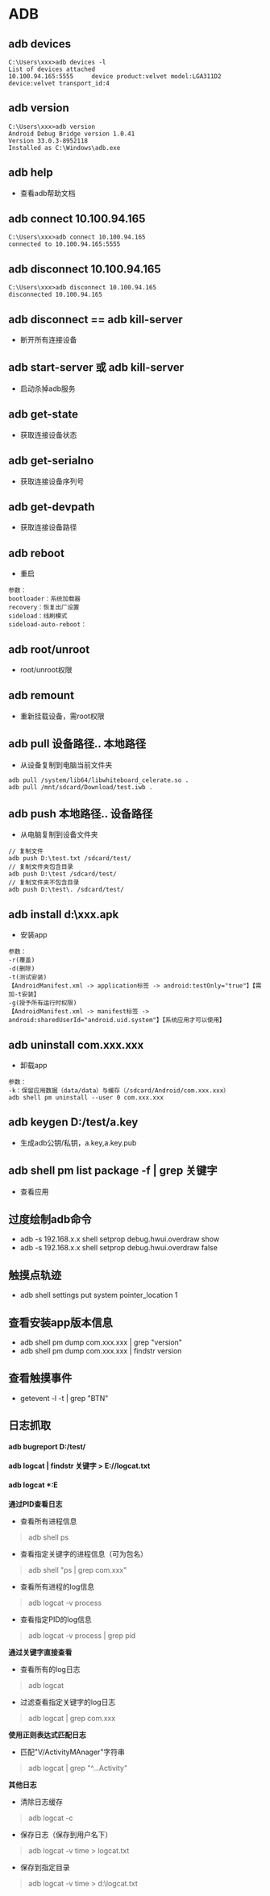 # ADB

## adb devices
```
C:\Users\xxx>adb devices -l
List of devices attached
10.100.94.165:5555     device product:velvet model:LGA311D2 device:velvet transport_id:4
```

## adb version
```
C:\Users\xxx>adb version
Android Debug Bridge version 1.0.41
Version 33.0.3-8952118
Installed as C:\Windows\adb.exe
```

## adb help
* 查看adb帮助文档

## adb connect 10.100.94.165
```
C:\Users\xxx>adb connect 10.100.94.165
connected to 10.100.94.165:5555
```

## adb disconnect 10.100.94.165
```
C:\Users\xxx>adb disconnect 10.100.94.165
disconnected 10.100.94.165
```

## adb disconnect == adb kill-server
* 断开所有连接设备

## adb start-server 或 adb kill-server
* 启动杀掉adb服务

## adb get-state
* 获取连接设备状态

## adb get-serialno
* 获取连接设备序列号

## adb get-devpath
* 获取连接设备路径

## adb reboot
* 重启
```
参数：
bootloader：系统加载器
recovery：恢复出厂设置
sideload：线刷模式
sideload-auto-reboot：
```

## adb root/unroot
* root/unroot权限

## adb remount
* 重新挂载设备，需root权限

## adb pull 设备路径.. 本地路径
* 从设备复制到电脑当前文件夹
```
adb pull /system/lib64/libwhiteboard_celerate.so .
adb pull /mnt/sdcard/Download/test.iwb .
```

## adb push 本地路径.. 设备路径
* 从电脑复制到设备文件夹
```
// 复制文件
adb push D:\test.txt /sdcard/test/
// 复制文件夹包含目录
adb push D:\test /sdcard/test/
// 复制文件夹不包含目录
adb push D:\test\. /sdcard/test/
```

## adb install d:\xxx.apk
* 安装app
```
参数：
-r(覆盖)
-d(删除)
-t(测试安装)
【AndroidManifest.xml -> application标签 -> android:testOnly="true"】【需加-t安装】
-g(授予所有运行时权限)
【AndroidManifest.xml -> manifest标签 -> android:sharedUserId="android.uid.system"】【系统应用才可以使用】
```

## adb uninstall com.xxx.xxx
* 卸载app
```
参数：
-k：保留应用数据（data/data）与缓存（/sdcard/Android/com.xxx.xxx）
adb shell pm uninstall --user 0 com.xxx.xxx
```

## adb keygen D:/test/a.key
* 生成adb公钥/私钥，a.key,a.key.pub

## adb shell pm list package -f | grep 关键字
* 查看应用

## 过度绘制adb命令
* adb -s 192.168.x.x shell setprop debug.hwui.overdraw show
* adb -s 192.168.x.x shell setprop debug.hwui.overdraw false

## 触摸点轨迹
* adb shell settings put system pointer_location 1

## 查看安装app版本信息
* adb shell pm dump com.xxx.xxx | grep "version"
* adb shell pm dump com.xxx.xxx | findstr version

## 查看触摸事件
* getevent -l -t | grep "BTN"

## 日志抓取
#### adb bugreport D:/test/
#### adb logcat | findstr 关键字 > E://logcat.txt
#### adb logcat *:E

**通过PID查看日志**
* 查看所有进程信息
> adb shell ps
* 查看指定关键字的进程信息（可为包名）
> adb shell "ps | grep com.xxx"
* 查看所有进程的log信息
> adb logcat -v process
* 查看指定PID的log信息
> adb logcat -v process | grep pid

**通过关键字直接查看**
* 查看所有的log日志
> adb logcat
* 过滤查看指定关键字的log日志
> adb logcat | grep com.xxx

**使用正则表达式匹配日志**
* 匹配"V/ActivityMAnager"字符串
> adb logcat | grep "^...Activity"

**其他日志**
* 清除日志缓存
> adb logcat -c
* 保存日志（保存到用户名下）
> adb logcat -v time > logcat.txt
* 保存到指定目录
> adb logcat -v time > d:\logcat.txt
